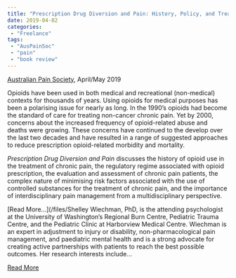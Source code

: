 ```yaml
---
title: "Prescription Drug Diversion and Pain: History, Policy, and Treatment"
date: 2019-04-02
categories:
 - "Freelance"
tags:
 - "AusPainSoc"
 - "pain" 
 - "book review"
---
```


<!--more-->

[Australian Pain Society](https://www.apsoc.org.au/), April/May 2019

Opioids have been used in both medical and recreational (non-medical) contexts for thousands of years. Using opioids for medical purposes has been a polarising issue for nearly as long. In the 1990’s opioids had become the standard of care for treating non-cancer chronic pain. Yet by 2000, concerns about the increased frequency of opioid-related abuse and deaths were growing. These concerns have continued to the develop over the last two decades and have resulted in a range of suggested approaches to reduce prescription opioid-related morbidity and mortality. 

*Prescription Drug Diversion and Pain* discusses the history of opioid use in the treatment of chronic pain, the regulatory regime associated with opioid prescription, the evaluation and assessment of chronic pain patients, the complex nature of minimising risk factors associated with the use of controlled substances for the treatment of chronic pain, and the importance of interdisciplinary pain management from a multidisciplinary perspective. 

[Read More...](/files/Shelley Wiechman, PhD, is the attending psychologist at the University of Washington’s Regional Burn Centre, Pediatric Trauma Centre, and the Pediatric Clinic at Harborview Medical Centre. Wiechman is an expert in adjustment to injury or disability, non-pharmacological pain management, and paediatric mental health and is a strong advocate for creating active partnerships with patients to reach the best possible outcomes. Her research interests include...

[Read More](/files/content/posts/prescription-drug-diversion-pain/prescriptiondrugdiversion.pdf)